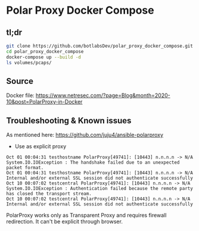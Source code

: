 # Polar Proxy Docker Compose

## tl;dr

```bash
git clone https://github.com/botlabsDev/polar_proxy_docker_compose.git
cd polar_proxy_docker_compose
docker-compose up --build -d
ls volumes/pcaps/

```

## Source 
Docker file: https://www.netresec.com/?page=Blog&month=2020-10&post=PolarProxy-in-Docker

## Troubleshooting & Known issues 
As mentioned here: https://github.com/juju4/ansible-polarproxy

* Use as explicit proxy
```
Oct 01 00:04:31 testhostname PolarProxy[49741]: [10443] n.n.n.n -> N/A System.IO.IOException : The handshake failed due to an unexpected packet format.
Oct 01 00:04:31 testhostname PolarProxy[49741]: [10443] n.n.n.n -> N/A Internal and/or external SSL session did not authenticate successfully
Oct 10 00:07:02 testcentral PolarProxy[49741]: [10443] n.n.n.n -> N/A System.IO.IOException : Authentication failed because the remote party has closed the transport stream.
Oct 10 00:07:02 testcentral PolarProxy[49741]: [10443] n.n.n.n -> N/A Internal and/or external SSL session did not authenticate successfully
```

PolarProxy works only as Transparent Proxy and requires firewall redirection. It can't be explicit through browser.